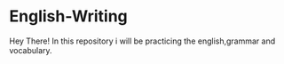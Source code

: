 # English-Writing
Hey There!  In this repository i will be practicing the english,grammar and vocabulary.
